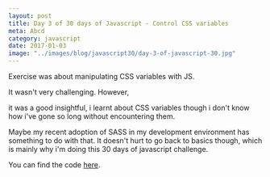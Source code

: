 ```yaml
--- 
layout: post
title: Day 3 of 30 days of Javascript - Control CSS variables
meta: Abcd
category: javascript
date: 2017-01-03
image: "../images/blog/javascript30/day-3-of-javascript-30.jpg"
---
```


Exercise was about manipulating CSS variables with JS. 

It wasn't very challenging. However, 
<!--more-->
it was a good insightful, i learnt about CSS variables though i don't know how i've gone so long without encountering them.

Maybe my recent adoption of SASS in my development environment has something to do with that. 
It doesn't hurt to go back to basics though, which is mainly why i'm doing this 30 days of javascript challenge.

You can find the code <a href="https://github.com/Rayhatron/Exploring-Javascript/tree/master/03%20-%20Update%20CSS%20variables%20with%20JS" target="_blank" title="Github repo">here</a>.
